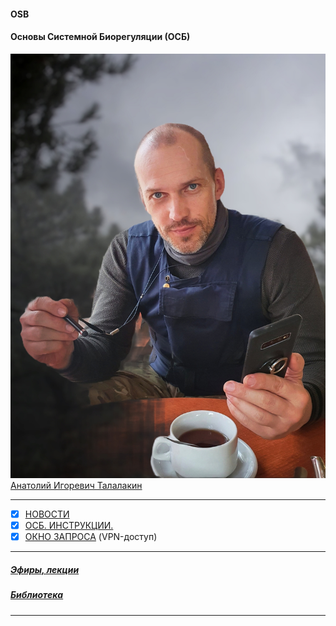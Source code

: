 #### OSB  
#### Основы Системной Биорегуляции (ОСБ)  
![](!AIT.jpg)  
[Анатолий Игоревич Талалакин](AI_Talalakin.md#ai_talalakin)   

***  
- [x] [НОВОСТИ](News.md#news)  
- [x] [ОСБ. ИНСТРУКЦИИ.](!0SB_Instructio.md#0sb_instructio)  
- [x] [ОКНО ЗАПРОСА](http://mductor.weebly.com/a.html) (VPN-доступ)    

***  
##### [Эфиры, лекции](Lectio.md#lectio)   
##### [Библиотека](Library.md#library)   

***  
